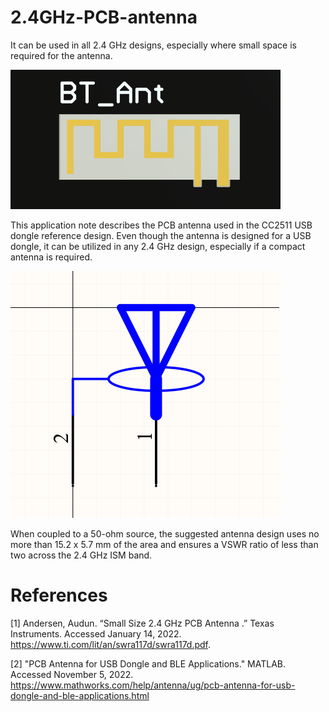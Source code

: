 # 2.4GHz-PCB-antenna
It can be used in all 2.4 GHz designs, especially where small space is required for the antenna. 

![image](https://github.com/Istiak-Mahmud/2.4GHz-PCB-antenna/blob/main/Top.png?raw=true)

This application note describes the PCB antenna used in the CC2511 USB dongle reference design.
Even though the antenna is designed for a USB dongle, it can be utilized in any 2.4 GHz design, especially if a compact antenna is required.

![image](https://github.com/Istiak-Mahmud/2.4GHz-PCB-antenna/blob/main/SCH_Lib.png?raw=true)

When coupled to a 50-ohm source, the suggested antenna design uses no more than 15.2 x 5.7 mm of the area and ensures a VSWR ratio of less than two across the 2.4 GHz ISM band.

# References
[1] Andersen, Audun. “Small Size 2.4 GHz PCB Antenna .” Texas Instruments. Accessed January 14, 2022. https://www.ti.com/lit/an/swra117d/swra117d.pdf.

[2] "PCB Antenna for USB Dongle and BLE Applications." MATLAB. Accessed November 5, 2022. https://www.mathworks.com/help/antenna/ug/pcb-antenna-for-usb-dongle-and-ble-applications.html

